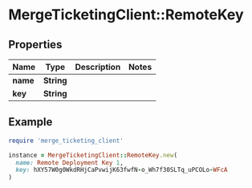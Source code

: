 # MergeTicketingClient::RemoteKey

## Properties

| Name | Type | Description | Notes |
| ---- | ---- | ----------- | ----- |
| **name** | **String** |  |  |
| **key** | **String** |  |  |

## Example

```ruby
require 'merge_ticketing_client'

instance = MergeTicketingClient::RemoteKey.new(
  name: Remote Deployment Key 1,
  key: hXY57W0g0WkdRHjCaPvwijK63fwfN-o_Wh7f30SLTq_uPCOLo-WFcA
)
```

